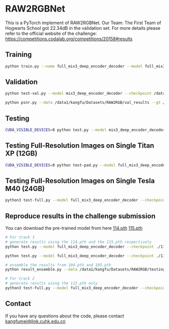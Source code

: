 # RAW2RGBNet
This is a PyTorch implement of RAW2RGBNet. Our Team: The First Team of Hogwarts School got 22.34dB in the validation set.
For more details please refer to the official website of the challenge: https://competitions.codalab.org/competitions/20158#results

## Training
```bash
python train.py --name full_mix3_deep_encoder_decoder --model full_mix3_deep_encoder_decoder --batchSize 16 --data_root /data1/kangfu/Datasets/RAW2RGB/ --checkpoint /data1/kangfu/Checkpoints/RAW2RGB/ --cuda --size 64
```

## Validation
```bash
python test-val.py --model mix3_deep_encoder_decoder --checkpoint /data1/kangfu/Checkpoints/RAW2RGB/mix3_deep_encoder_decoder_32_10_16_8_216_f_f_f/94.pth --output /data1/kangfu/Datasets/RAW2RGB/val_results --data /data1/kangfu/Datasets/RAW2RGB/RAW/

python psnr.py --data /data1/kangfu/Datasets/RAW2RGB/val_results --gt /data1/kangfu/Datasets/RAW2RGB/RGB/
```

## Testing
```bash
CUDA_VISIBLE_DEVICES=0 python test.py --model mix3_deep_encoder_decoder --checkpoint ./80.pth --output /data1/kangfu/Datasets/RAW2RGB/val_results --data ~/ram_data/RAW2RGB/Validation
```

## Testing Full-Resolution Images on Single Titan XP (12GB)
```bash
CUDA_VISIBLE_DEVICES=0 python test-pad.py --model full_mix3_deep_encoder_decoder --checkpoint ./112.pth --output /data1/kangfu/Datasets/RAW2RGB/testing_full_results_full_mix3_bacth_224_ep_112  --data /data1/kangfu/Datasets/RAW2RGB/FullResTestingPhoneRaw
```

## Testing Full-Resolution Images on Single Tesla M40 (24GB)
```bash
python3 test-full.py --model full_mix3_deep_encoder_decoder --checkpoint ./114.pth --output ../testing_full_results_full_mix3_bacth_224_ep_114  --data ../FullResTestingPhoneRaw/
```

## Reproduce results in the challenge submission
You can download the pre-trained model from here [114.pth](https://cuhko365-my.sharepoint.com/:u:/g/personal/219019003_link_cuhk_edu_cn/EZrS367uMMlPjVEQ41j1N30B-4d6fcfNESWNi0JPH2Pyfg?e=IlRYiU) [115.pth](https://cuhko365-my.sharepoint.com/:u:/g/personal/219019003_link_cuhk_edu_cn/Ea7hSVs-cXFHhKGxiTAt6BUBCh66brqiaeiqSNRfigoc2Q?e=wD8WwN)
```bash
# For track 1
# generate results using the 114.pth and the 115.pth respectively
python test.py --model full_mix3_deep_encoder_decoder --checkpoint ./114.pth --output /data1/kangfu/Datasets/RAW2RGB/validation_results_full_mix3_bacth_224_ep_114 --data /data1/kangfu/Datasets/RAW2RGB/Validation

python test.py --model full_mix3_deep_encoder_decoder --checkpoint ./115.pth --output /data1/kangfu/Datasets/RAW2RGB/validation_results_full_mix3_bacth_224_ep_115--data /data1/kangfu/Datasets/RAW2RGB/Validation

# ensemble the results from 104.pth and 105.pth
python result_ensemble.py --data /data1/kangfu/Datasets/RAW2RGB/testing_results_full_mix3_bacth_224_ep_114,/data1/kangfu/Datasets/RAW2RGB/testing_results_full_mix3_bacth_224_ep_115 --output /data1/kangfu/Datasets/RAW2RGB/testing_results_ensemble_114_115

# For track 2
# generate results using the 115.pth only
python3 test-full.py --model full_mix3_deep_encoder_decoder --checkpoint ./115.pth --output ../testing_full_results_full_mix3_bacth_224_ep_114  --data ../FullResTestingPhoneRaw/

```


## Contact
If you have any questions about the code, please contact kangfumei@link.cuhk.edu.cn

